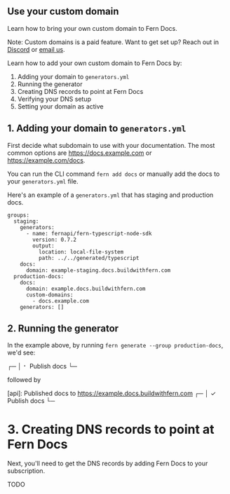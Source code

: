 ## Use your custom domain

Learn how to bring your own custom domain to Fern Docs.

Note: Custom domains is a paid feature. Want to get set up? Reach out in [Discord](https://discord.com/invite/JkkXumPzcG) or [email us](sales@buildwithfern.com).

Learn how to add your own custom domain to Fern Docs by:

1. Adding your domain to `generators.yml`
1. Running the generator
1. Creating DNS records to point at Fern Docs
1. Verifying your DNS setup
1. Setting your domain as active

## 1. Adding your domain to `generators.yml`

First decide what subdomain to use with your documentation. The most common options are https://docs.example.com or https://example.com/docs.

You can run the CLI command `fern add docs` or manually add the docs to your `generators.yml` file.

Here's an example of a `generators.yml` that has staging and production docs.

```
groups:
  staging:
    generators:
      - name: fernapi/fern-typescript-node-sdk
        version: 0.7.2
        output:
          location: local-file-system
          path: ../../generated/typescript
    docs:
      domain: example-staging.docs.buildwithfern.com
  production-docs:
    docs:
      domain: example.docs.buildwithfern.com
      custom-domains:
        - docs.example.com
    generators: []
```

## 2. Running the generator

In the example above, by running `fern generate --group production-docs`, we'd see:

┌─
│ ⠂ Publish docs
└─

followed by

[api]: Published docs to https://example.docs.buildwithfern.com
┌─
│ ✓ Publish docs
└─

# 3. Creating DNS records to point at Fern Docs

Next, you'll need to get the DNS records by adding Fern Docs to your subscription.

TODO

